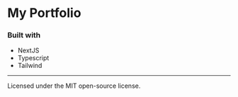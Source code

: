 # My Portfolio

### Built with

-   NextJS
-   Typescript
-   Tailwind

---

Licensed under the MIT open-source license.
